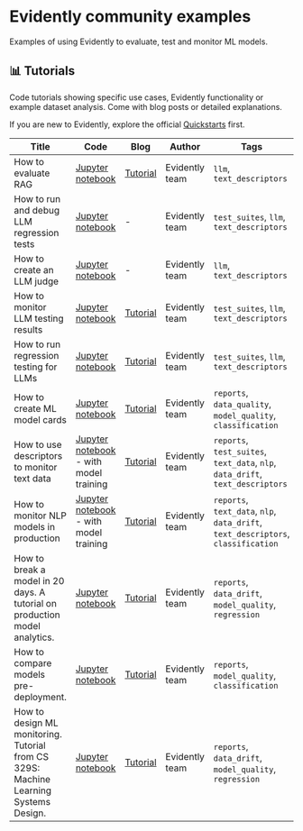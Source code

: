 # Evidently community examples

Examples of using Evidently to evaluate, test and monitor ML models.

## 📊 Tutorials 

Code tutorials showing specific use cases, Evidently functionality or example dataset analysis. Come with blog posts or detailed explanations. 

If you are new to Evidently, explore the official [Quickstarts](https://docs.evidentlyai.com/get-started) first.

Title | Code | Blog | Author | Tags 
--- | --- | --- | --- | --- 
How to evaluate RAG | [Jupyter notebook](tutorials/rag_metrics.ipynb) |  [Tutorial](https://docs.evidentlyai.com/examples/LLM_rag_evals) | Evidently team | `llm`, `text_descriptors`
How to run and debug LLM regression tests | [Jupyter notebook](tutorials/Regression_testing_with_debugging_updated.ipynb) |  - | Evidently team | `test_suites`, `llm`, `text_descriptors`
How to create an LLM judge | [Jupyter notebook](tutorials/LLM_as_a_judge_tutorial_updated.ipynb) |  - | Evidently team |  `llm`, `text_descriptors`
How to monitor LLM testing results | [Jupyter notebook](tutorials/How_to_track_regression_testing_results.ipynb) |   [Tutorial](https://www.evidentlyai.com/blog/llm-testing-tutorial) | Evidently team | `test_suites`, `llm`, `text_descriptors`
How to run regression testing for LLMs | [Jupyter notebook](tutorials/How_to_run_regression_testing_for_LLMs.ipynb) |  [Tutorial](https://www.evidentlyai.com/blog/llm-regression-testing-tutorial) | Evidently team | `test_suites`, `llm`, `text_descriptors`
How to create ML model cards |[Jupyter notebook](tutorials/How_to_create_an_ML_model_card.ipynb) | [Tutorial](https://www.evidentlyai.com/blog/ml-model-card-tutorial) | Evidently team | `reports`, `data_quality`, `model_quality`, `classification`
How to use descriptors to monitor text data | [Jupyter notebook](tutorials/How_to_add_a_custom_text_descriptor.ipynb) - with model training | [Tutorial](https://www.evidentlyai.com/blog/unstructured-data-monitoring)|  Evidently team | `reports`, `test_suites`, `text_data`, `nlp`, `data_drift`, `text_descriptors`
How to monitor NLP models in production | [Jupyter notebook](https://github.com/evidentlyai/community-examples/blob/main/tutorials/NLP_monitoring_tutorial.ipynb) - with model training | [Tutorial](https://www.evidentlyai.com/blog/tutorial-detecting-drift-in-text-data) |  Evidently team | `reports`, `text_data`, `nlp`, `data_drift`, `text_descriptors`,  `classification`
How to break a model in 20 days. A tutorial on production model analytics. |[Jupyter notebook](tutorials/bicycle_demand_monitoring.ipynb) | [Tutorial](https://www.evidentlyai.com/blog/tutorial-1-model-analytics-in-production) | Evidently team | `reports`, `data_drift`, `model_quality`, `regression`
How to compare models pre-deployment. |[Jupyter notebook](tutorials/ibm_hr_attrition_model_validation.ipynb) | [Tutorial](https://www.evidentlyai.com/blog/tutorial-2-model-evaluation-hr-attrition) | Evidently team | `reports`, `model_quality`, `classification`
How to design ML monitoring. Tutorial from CS 329S: Machine Learning Systems Design.| [Jupyter notebook](tutorials/bicycle_demand_monitoring_setup.ipynb) | [Tutorial](https://www.evidentlyai.com/blog/tutorial-evidently-ml-monitoring-cs329s) | Evidently team | `reports`, `data_drift`, `model_quality`, `regression`

